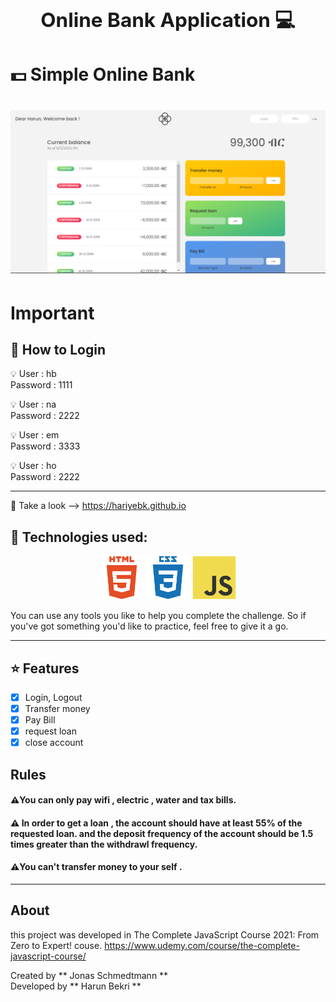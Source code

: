 ## **<h2 align="center"> Online Bank Application   💻</h2>**


#  💵 Simple Online Bank

<h1 align="center">
    <img src="demo.png"/>
</h1>

# Important
## :key: How to Login

💡 User : hb <br/>
   Password : 1111

💡 User : na <br/>
  Password : 2222

💡 User : em <br/>
  Password : 3333

💡 User : ho <br/>
  Password : 2222

---


:key: Take a look --> https://hariyebk.github.io


## :rocket: Technologies used:
<p align="center">
<img src="https://github.com/devicons/devicon/blob/master/icons/html5/html5-plain-wordmark.svg" alt="html5"  width="70" height="70"/>
<img src="https://github.com/devicons/devicon/blob/master/icons/css3/css3-plain-wordmark.svg" alt="css3" width="70" height="70"/>
<img src="https://github.com/devicons/devicon/blob/master/icons/javascript/javascript-original.svg" alt="javascript" width="70" height="70"/>
</p>

You can use any tools you like to help you complete the challenge. So if you've got something you'd like to practice, feel free to give it a go.

---

## ⭐ Features
- [x] Login, Logout
- [x] Transfer money
- [x] Pay Bill
- [x] request loan
- [x] close account

## Rules

#### ⚠️You can only pay wifi , electric , water and tax bills.
#### ⚠️ In order to get a loan , the account should have at least 55% of the requested loan. and the deposit frequency of the account should be 1.5 times greater than the withdrawl frequency.
#### ⚠️You can't transfer money to your self .


---

## About

this project was developed in The Complete JavaScript Course 2021: From Zero to Expert! couse.
https://www.udemy.com/course/the-complete-javascript-course/

Created by ** Jonas Schmedtmann ** <br>
Developed by ** Harun Bekri **
